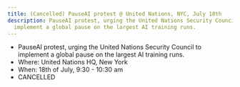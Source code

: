 ```yaml
---
title: (Cancelled) PauseAI protest @ United Nations, NYC, July 18th
description: PauseAI protest, urging the United Nations Security Council to
  implement a global pause on the largest AI training runs.
---
```

- PauseAI protest, urging the United Nations Security Council to implement a global pause on the largest AI training runs.
- Where: United Nations HQ, New York
- When: 18th of July, 9:30 - 10:30 am
- CANCELLED
